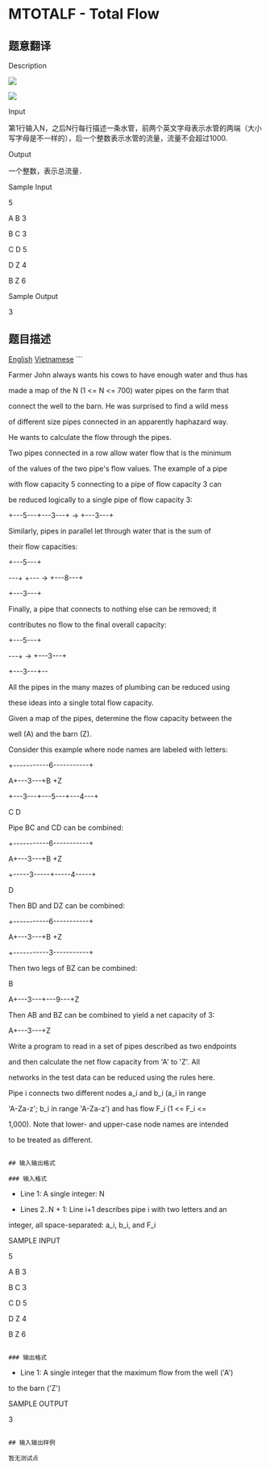 # MTOTALF - Total Flow

## 题意翻译

Description

![](http://gdgzoi.com/JudgeOnline/upload/attachment/image/20170620/20170620090034_92158.jpg)

![](http://gdgzoi.com/JudgeOnline/upload/attachment/image/20170620/20170620090043_74979.jpg)

Input

第1行输入N，之后N行每行描述一条水管，前两个英文字母表示水管的两端（大小写字母是不一样的），后一个整数表示水管的流量，流量不会超过1000.

Output

一个整数，表示总流量．

Sample Input

5

A B 3

B C 3

C D 5

D Z 4

B Z 6

Sample Output

3

## 题目描述

[English](/problems/MTOTALF/en/) [Vietnamese](/problems/MTOTALF/vn/) ```

Farmer John always wants his cows to have enough water and thus has

made a map of the N (1 <= N <= 700) water pipes on the farm that

connect the well to the barn. He was surprised to find a wild mess

of different size pipes connected in an apparently haphazard way.

He wants to calculate the flow through the pipes.

Two pipes connected in a row allow water flow that is the minimum

of the values of the two pipe's flow values. The example of a pipe

with flow capacity 5 connecting to a pipe of flow capacity 3 can

be reduced logically to a single pipe of flow capacity 3:

+---5---+---3---+ -> +---3---+

Similarly, pipes in parallel let through water that is the sum of

their flow capacities:

+---5---+

---+ +--- -> +---8---+

+---3---+

Finally, a pipe that connects to nothing else can be removed; it

contributes no flow to the final overall capacity:

+---5---+

---+ -> +---3---+

+---3---+--

All the pipes in the many mazes of plumbing can be reduced using

these ideas into a single total flow capacity.

Given a map of the pipes, determine the flow capacity between the

well (A) and the barn (Z).

Consider this example where node names are labeled with letters:

+-----------6-----------+

A+---3---+B +Z

+---3---+---5---+---4---+

C D

Pipe BC and CD can be combined:

+-----------6-----------+

A+---3---+B +Z

+-----3-----+-----4-----+

D

Then BD and DZ can be combined:

+-----------6-----------+

A+---3---+B +Z

+-----------3-----------+

Then two legs of BZ can be combined:

B

A+---3---+---9---+Z

Then AB and BZ can be combined to yield a net capacity of 3:

A+---3---+Z

Write a program to read in a set of pipes described as two endpoints

and then calculate the net flow capacity from 'A' to 'Z'. All

networks in the test data can be reduced using the rules here.

Pipe i connects two different nodes a_i and b_i (a_i in range

'A-Za-z'; b_i in range 'A-Za-z') and has flow F_i (1 <= F_i <=

1,000). Note that lower- and upper-case node names are intended

to be treated as different.

```

## 输入输出格式

### 输入格式

```

* Line 1: A single integer: N

* Lines 2..N + 1: Line i+1 describes pipe i with two letters and an

integer, all space-separated: a_i, b_i, and F_i

SAMPLE INPUT

5

A B 3

B C 3

C D 5

D Z 4

B Z 6

```

### 输出格式

```

* Line 1: A single integer that the maximum flow from the well ('A')

to the barn ('Z')

SAMPLE OUTPUT

3

```

## 输入输出样例

暂无测试点

